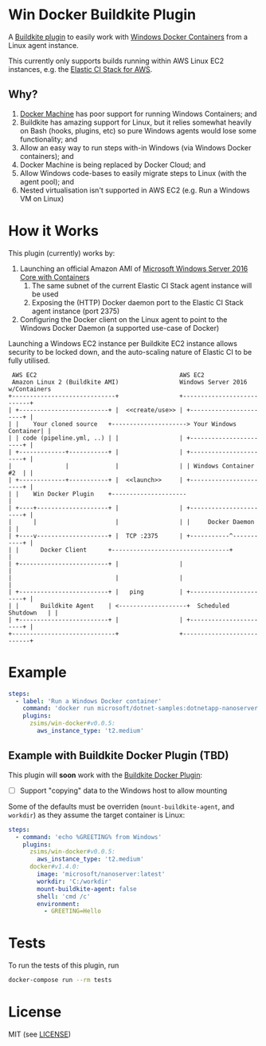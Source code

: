 # Win Docker Buildkite Plugin

A [Buildkite plugin](https://buildkite.com/docs/agent/v3/plugins) to easily work with [Windows Docker Containers](https://docs.microsoft.com/en-us/virtualization/windowscontainers/about/) from a Linux agent instance.

This currently only supports builds running within AWS Linux EC2 instances, e.g. the [Elastic CI Stack for AWS](https://github.com/buildkite/elastic-ci-stack-for-aws).

## Why?

 1. [Docker Machine](https://docs.docker.com/machine/) has poor support for running Windows Containers; and
 2. Buildkite has amazing support for Linux, but it relies somewhat heavily on Bash (hooks, plugins, etc) so pure Windows agents would lose some functionality; and
 3. Allow an easy way to run steps with-in Windows (via Windows Docker containers); and
 4. Docker Machine is being replaced by Docker Cloud; and
 5. Allow Windows code-bases to easily migrate steps to Linux (with the agent pool); and
 6. Nested virtualisation isn't supported in AWS EC2 (e.g. Run a Windows VM on Linux)

# How it Works

This plugin (currently) works by:

 1. Launching an official Amazon AMI of [Microsoft Windows Server 2016 Core with Containers](https://aws.amazon.com/marketplace/pp/B06XX3NFQF)
    1. The same subnet of the current Elastic CI Stack agent instance will be used
    2. Exposing the (HTTP) Docker daemon port to the Elastic CI Stack agent instance (port 2375)
 2. Configuring the Docker client on the Linux agent to point to the Windows Docker Daemon (a supported use-case of Docker)

Launching a Windows EC2 instance per Buildkite EC2 instance allows security to be locked down, and the auto-scaling nature of Elastic CI to be fully utilised.

```
 AWS EC2                                        AWS EC2
 Amazon Linux 2 (Buildkite AMI)                 Windows Server 2016 w/Containers
+-----------------------------+                 +---------------------------+
| +-------------------------+ |  <<create/use>> | +-----------------------+ |
| |    Your cloned source   +---------------------> Your Windows Container| |
| | code (pipeline.yml, ..) | |                 | +-----------------------+ |
| +-------------+-----------+ |                 | +-----------------------+ |
|               |             |                 | | Windows Container #2  | |
| +-------------+-----------+ |  <<launch>>     | +-----------------------+ |
| |    Win Docker Plugin    +---------------------                          |
| +----+--------------------+ |                 | +-----------------------+ |
|      |                      |                 | |     Docker Daemon     | |
| +----v--------------------+ |  TCP :2375      | +-----------^-----------+ |
| |      Docker Client      +---------------------------------+             |
| +-------------------------+ |                 |                           |
|                             |                 |                           |
| +-------------------------+ |   ping          | +-----------------------+ |
| |      Buildkite Agent    | <-------------------+  Scheduled Shutdown   | |
| +-------------------------+ |                 | +-----------------------+ |
+-----------------------------+                 +---------------------------+
```

# Example

```yml
steps:
  - label: 'Run a Windows Docker container'
    command: 'docker run microsoft/dotnet-samples:dotnetapp-nanoserver'
    plugins:
      zsims/win-docker#v0.0.5:
        aws_instance_type: 't2.medium'
```

## Example with Buildkite Docker Plugin (TBD)

This plugin will **soon** work with the [Buildkite Docker Plugin](https://github.com/buildkite-plugins/docker-buildkite-plugin):

 - [ ] Support "copying" data to the Windows host to allow mounting

Some of the defaults must be overriden (`mount-buildkite-agent`, and `workdir`) as they assume the target container is Linux:

```yml
steps:
  - command: 'echo %GREETING% from Windows'
    plugins:
      zsims/win-docker#v0.0.5:
        aws_instance_type: 't2.medium'
      docker#v1.4.0:
        image: 'microsoft/nanoserver:latest'
        workdir: 'C:/workdir'
        mount-buildkite-agent: false
        shell: 'cmd /c'
        environment:
          - GREETING=Hello
```

# Tests

To run the tests of this plugin, run
```sh
docker-compose run --rm tests
```

# License

MIT (see [LICENSE](LICENSE))
